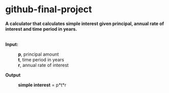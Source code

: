 # github-final-project


<b>A calculator that calculates simple interest given principal, annual rate of interest and time period in years.</b>
<br><br>

<b>Input:</b><br>
   <p style="margin-left: 40px"> 
   <b>p</b>, principal amount<br> 
   <b>t</b>, time period in years<br> 
   <b>r</b>, annual rate of interest<br> 
   </p>
<b>Output</b><br>
   <p style="margin-left: 40px"> <b>simple interest</b> = p*t*r<br> </p>

